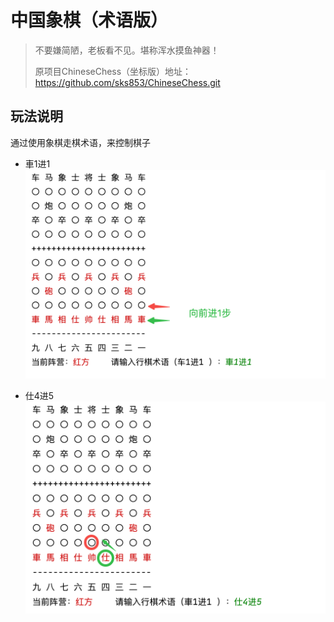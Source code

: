 # 中国象棋（术语版）
> 不要嫌简陋，老板看不见。堪称浑水摸鱼神器！
> 
> 原项目ChineseChess（坐标版）地址：https://github.com/sks853/ChineseChess.git

## 玩法说明
通过使用象棋走棋术语，来控制棋子

- 車1进1
![screenshot-20231103-143039.png](image%2Fscreenshot-20231103-143039.png)

- 仕4进5
![screenshot-20231103-144845.png](image%2Fscreenshot-20231103-144845.png)